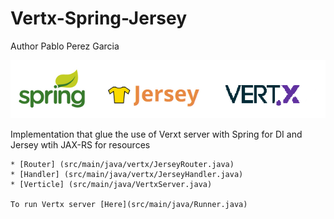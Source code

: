 # Vertx-Spring-Jersey

Author  Pablo Perez Garcia

![My image](src/main/resources/img/logof.png)

Implementation that glue the use of Verxt server with Spring for DI and Jersey wtih JAX-RS for resources

    * [Router] (src/main/java/vertx/JerseyRouter.java)
    * [Handler] (src/main/java/vertx/JerseyHandler.java)
    * [Verticle] (src/main/java/VertxServer.java)

    To run Vertx server [Here](src/main/java/Runner.java)
